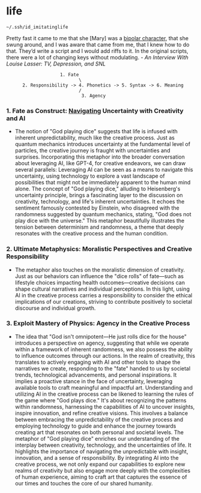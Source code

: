 # life

```
~/.ssh/id_imitatinglife
```

Pretty fast it came to me that she [Mary] was a [bipolar character](https://the-toast.net/2013/12/20/an-interview-with-louise-lasser-tv-depression-snl-and-woody/), that she swung around, and I was aware that came from me, that I knew how to do that. They’d write a script and I would add riffs to it. In the original scripts, there were a lot of changing keys without modulating. *- An Interview With Louise Lasser: TV, Depression, and SNL*

                        1. Fate
                               \
          2. Responsibility -> 4. Phonetics -> 5. Syntax -> 6. Meaning
                               /
                                3. Agency





### 1. **Fate as Construct: [Navigating](https://github.com/abikesa/tylerperry/blob/main/rx.md) Uncertainty with Creativity and AI**
- The notion of "God playing dice" suggests that life is infused with inherent unpredictability, much like the creative process. Just as quantum mechanics introduces uncertainty at the fundamental level of particles, the creative journey is fraught with uncertainties and surprises. Incorporating this metaphor into the broader conversation about leveraging AI, like GPT-4, for creative endeavors, we can draw several parallels: Leveraging AI can be seen as a means to navigate this uncertainty, using technology to explore a vast landscape of possibilities that might not be immediately apparent to the human mind alone. The concept of "God playing dice," alluding to Heisenberg's uncertainty principle, brings a fascinating layer to the discussion on creativity, technology, and life's inherent uncertainties. It echoes the sentiment famously contested by Einstein, who disagreed with the randomness suggested by quantum mechanics, stating, "God does not play dice with the universe." This metaphor beautifully illustrates the tension between determinism and randomness, a theme that deeply resonates with the creative process and the human condition.

### 2. **Ultimate Metaphysics: Moralistic Perspectives and Creative Responsibility**
- The metaphor also touches on the moralistic dimension of creativity. Just as our behaviors can influence the "dice rolls" of fate—such as lifestyle choices impacting health outcomes—creative decisions can shape cultural narratives and individual perceptions. In this light, using AI in the creative process carries a responsibility to consider the ethical implications of our creations, striving to contribute positively to societal discourse and individual growth.

### 3. **Exploit Mastery of Physics: Agency in the Creative Process**
- The idea that "God isn't omnipotent—He just rolls dice for the house" introduces a perspective on agency, suggesting that while we operate within a framework of inherent randomness, we also possess the ability to influence outcomes through our actions. In the realm of creativity, this translates to actively engaging with AI and other tools to shape the narratives we create, responding to the "fate" handed to us by societal trends, technological advancements, and personal inspirations. It implies a proactive stance in the face of uncertainty, leveraging available tools to craft meaningful and impactful art. Understanding and utilizing AI in the creative process can be likened to learning the rules of the game where "God plays dice." It's about recognizing the patterns within randomness, harnessing the capabilities of AI to uncover insights, inspire innovation, and refine creative visions. This involves a balance between embracing the unpredictability of the creative process and employing technology to guide and enhance the journey towards creating art that resonates on both personal and societal levels. The metaphor of "God playing dice" enriches our understanding of the interplay between creativity, technology, and the uncertainties of life. It highlights the importance of navigating the unpredictable with insight, innovation, and a sense of responsibility. By integrating AI into the creative process, we not only expand our capabilities to explore new realms of creativity but also engage more deeply with the complexities of human experience, aiming to craft art that captures the essence of our times and touches the core of our shared humanity.

 
